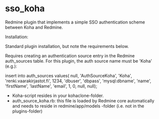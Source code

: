 # sso_koha
Redmine plugin that implements a simple SSO authentication scheme between Koha and Redmine.

Installation:

Standard plugin installation, but note the requirements below.

Requires creating an authentication source entry in the Redmine auth_sources table. For this plugin, the auth source name must be 'Koha' (e.g.):

insert into auth_sources values( null, 'AuthSourceKoha', 'Koha', 'renki.vaarakirjastot.fi', 1234, 'dbuser', 'dbpass', 'mysql:dbname', 'name', 'firstName', 'lastName', 'email', 1, 0, null, null);

* Koha-script resides in your kohaclone-folder.
* auth_source_koha.rb: this file is loaded by Redmine core automatically and needs to reside in redmine/app/models -folder (i.e. not in the plugins-folder)

